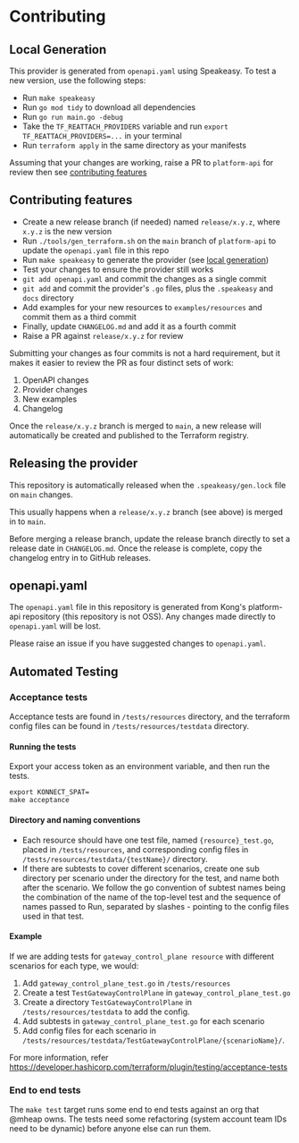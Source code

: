 # Contributing

## Local Generation

This provider is generated from `openapi.yaml` using Speakeasy. To test a new version, use the following steps:

- Run `make speakeasy`
- Run `go mod tidy` to download all dependencies
- Run `go run main.go -debug`
- Take the `TF_REATTACH_PROVIDERS` variable and run `export TF_REATTACH_PROVIDERS=...` in your terminal
- Run `terraform apply` in the same directory as your manifests

Assuming that your changes are working, raise a PR to `platform-api` for review then see [contributing features](#contributing-features)

## Contributing features

- Create a new release branch (if needed) named `release/x.y.z`, where `x.y.z` is the new version
- Run `./tools/gen_terraform.sh` on the `main` branch of `platform-api` to update the `openapi.yaml` file in this repo
- Run `make speakeasy` to generate the provider (see [local generation](#local-generation))
- Test your changes to ensure the provider still works
- `git add openapi.yaml` and commit the changes as a single commit
- `git add` and commit the provider's `.go` files, plus the `.speakeasy` and `docs` directory
- Add examples for your new resources to `examples/resources` and commit them as a third commit
- Finally, update `CHANGELOG.md` and add it as a fourth commit
- Raise a PR against `release/x.y.z` for review

Submitting your changes as four commits is not a hard requirement, but it makes it easier to review the PR as four distinct sets of work:

1. OpenAPI changes
1. Provider changes
1. New examples
1. Changelog

Once the `release/x.y.z` branch is merged to `main`, a new release will automatically be created and published to the Terraform registry.

## Releasing the provider

This repository is automatically released when the `.speakeasy/gen.lock` file on `main` changes.

This usually happens when a `release/x.y.z` branch (see above) is merged in to `main`.

Before merging a release branch, update the release branch directly to set a release date in `CHANGELOG.md`. Once the release is complete, copy the changelog entry in to GitHub releases.

## openapi.yaml

The `openapi.yaml` file in this repository is generated from Kong's platform-api repository (this repository is not OSS). Any changes made directly to `openapi.yaml` will be lost.

Please raise an issue if you have suggested changes to `openapi.yaml`.

## Automated Testing

### Acceptance tests  
Acceptance tests are found in `/tests/resources` directory, and the terraform config files can be found in `/tests/resources/testdata` directory.
#### Running the tests
Export your access token as an environment variable, and then run the tests.  
```
export KONNECT_SPAT=
make acceptance
```  
#### Directory and naming conventions
- Each resource should have one test file, named `{resource}_test.go`, placed in `/tests/resources`, and corresponding config files in `/tests/resources/testdata/{testName}/` directory.   
- If there are subtests to cover different scenarios, create one sub directory per scenario under the directory for the test, and name both after the scenario. We follow the go convention of subtest names being the combination of the name of the top-level test and the sequence of names passed to Run, separated by slashes - pointing to the config files used in that test.  

#### Example
If we are adding tests for `gateway_control_plane resource` with different scenarios for each type, we would:  
1. Add `gateway_control_plane_test.go` in `/tests/resources`
2. Create a test `TestGatewayControlPlane` in `gateway_control_plane_test.go`
3. Create a directory `TestGatewayControlPlane` in `/tests/resources/testdata` to add the config.  
4. Add subtests in `gateway_control_plane_test.go` for each scenario
5. Add config files for each scenario in `/tests/resources/testdata/TestGatewayControlPlane/{scenarioName}/`.

For more information, refer https://developer.hashicorp.com/terraform/plugin/testing/acceptance-tests

### End to end tests  
The `make test` target runs some end to end tests against an org that @mheap owns. The tests need some refactoring (system account team IDs need to be dynamic) before anyone else can run them.
